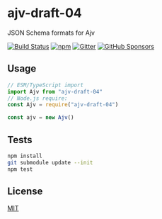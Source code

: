 # ajv-draft-04

JSON Schema formats for Ajv

[![Build Status](https://travis-ci.org/ajv-validator/ajv-draft-04.svg?branch=master)](https://travis-ci.org/ajv-validator/ajv-draft-04)
[![npm](https://img.shields.io/npm/v/ajv-draft-04.svg)](https://www.npmjs.com/package/ajv-draft-04)
[![Gitter](https://img.shields.io/gitter/room/ajv-validator/ajv.svg)](https://gitter.im/ajv-validator/ajv)
[![GitHub Sponsors](https://img.shields.io/badge/$-sponsors-brightgreen)](https://github.com/sponsors/epoberezkin)

## Usage

```javascript
// ESM/TypeScript import
import Ajv from "ajv-draft-04"
// Node.js require:
const Ajv = require("ajv-draft-04")

const ajv = new Ajv()
```

## Tests

```bash
npm install
git submodule update --init
npm test
```

## License

[MIT](https://github.com/ajv-validator/ajv-formats/blob/master/LICENSE)
